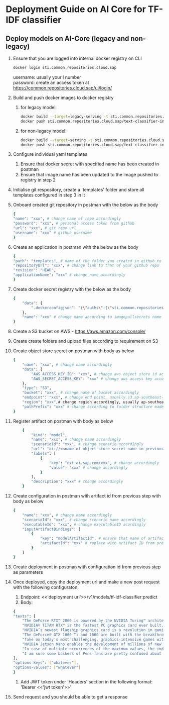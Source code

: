 # Deployment Guide on AI Core for TF-IDF classifier

## Deploy models on AI-Core (legacy and non-legacy)
1. Ensure that you are logged into internal docker registry on CLI
    ```sh
    docker login sti.common.repositories.cloud.sap
    ```
    username: usually your I number\
    password: create an access token at https://common.repositories.cloud.sap/ui/login/

1. Build and push docker images to docker registry
    1. for legacy model:
        ```sh
        docker build --target=legacy-serving -t sti.common.repositories.cloud.sap/text-classifier-inference-legacy .
        docker push sti.common.repositories.cloud.sap/text-classifier-inference-legacy:latest
        ```

    1. for non-legacy model:
        ```sh
        docker build --target=serving -t sti.common.repositories.cloud.sap/text-classifier-inference .
        docker push sti.common.repositories.cloud.sap/text-classifier-inference:latest
        ```

1. Configure individual yaml templates
    1. Ensure that docker secret with specified name has been created in postman
    1. Ensure that image name has been updated to the image pushed to registry in step 2

1. Initialise git respository, create a 'templates' folder and store all templates configured in step 3 in it

1. Onboard created git repository in postman with the below as the body
    ```sh
    {
    "name": "xxx", # change name of repo accordingly
    "password": "xxx", # personal access token from github
    "url": "xxx", # git repo url
    "username": "xxx" # github username
    }
    ```

1. Create an application in postman with the below as the body
    ```sh
    {
    "path": "templates", # name of the folder you created in github to store templates
    "repositoryUrl": "xxx", # change link to that of your github repo
    "revision": "HEAD",
    "applicationName": "xxx" # change name accordingly
    }
    ```

1. Create docker secret registry with the below as the body
    ```sh
    {
        "data": {
            ".dockerconfigjson": "{\"auths\":{\"sti.common.repositories.cloud.sap\":{\"username\":\"xxx\", \"password\":\"xxx\"}}}" # username and password is the same as in step 1 
        },
        "name": "xxx" # change name according to imagepullsecrets name as written in yaml template
    }
    ````

1. Create a S3 bucket on AWS - https://aws.amazon.com/console/

1. Create create folders and upload files according to requirement on S3

1. Create object store secret on postman with body as below
    ```sh
    {
        "name": "xxx", # change name accordingly
        "data": {
            "AWS_ACCESS_KEY_ID": "xxx", # change aws object store id accordingly
            "AWS_SECRET_ACCESS_KEY": "xxx" # change aws access key accordingly
        },
        "type": "S3",
        "bucket": "xxx", # change name of bucket accordingly
        "endpoint": "xxx", # change end point, usually s3.ap-southeast-1.amazonaws.com
        "region": "xxx",# change region accordingly, usually ap-southeast-1
        "pathPrefix": "xxx" # change according to folder structure made in previous step
    }
    ```

1. Register artifact on postman with body as below
    ```sh
        {
            "kind": "model",
            "name": "xxx", # change name accordingly
            "scenarioId": "xxx", # change scenario accordingly
            "url": "ai://<<name of object store secret name in previous step>>/xxx", # change according to folder structure of object store
            "labels": [
                {
                    "key": "ext.ai.sap.com/xxx", # change accordingly
                    "value": "xxx" # change accordingly
                }
            ],
            "description": "xxx" # change accordingly
        }
    ```

1. Create configuration in postman with artifact id from previous step with body as below
    ```sh
    {
        "name": "xxx", # change name accordingly
        "scenarioId": "xxx", # change scenario name accordingly
        "executableId": "xxx", # change executableID acordingly
        "inputArtifactBindings": [
            {
                "key": "modelArtifactId", # ensure that name of artifact binding matches with that in yaml template
                "artifactId": "xxx" # replace with artifact ID from previous step
            }
        ]
    }
    ```

1. Create deployment in postman with configuration id from previous step as parameters

1. Once deployed, copy the deployment url and make a new post request with the following configuraton:
    1. Endpoint: <<'deployment url'>>/v1/models/tf-idf-classifier:predict
    1. Body: 
    ```sh
    {
    "texts": [
        "The GeForce RTX™ 2060 is powered by the NVIDIA Turing™ architecture, bringing incredible performance and the power of real-time ray tracing and AI to the latest games and to every gamer. RTX. It’s On.",
        "NVIDIA® TITAN RTX™ is the fastest PC graphics card ever built. It’s powered by the award-winning Turing™ architecture, bringing 130 Tensor TFLOPs of performance, 576 tensor cores, and 24 GB of ultra-fast GDDR6 memory to your PC.",
        "NVIDIA’s newest flagship graphics card is a revolution in gaming realism and performance. Its powerful NVIDIA Turing™ GPU architecture, breakthrough technologies, and 11 GB of next-gen, ultra-fast GDDR6 memory make it the world’s ultimate gaming GPU. RTX. It’s On.",
        "The GeForce® GTX 1660 Ti and 1660 are built with the breakthrough graphics performance of the award-winning NVIDIA Turing™ architecture. Easily upgrade your PC and get performance that rivals the GeForce GTX 1070*, a 16 Series GPU is a blazing-fast supercharger for today’s most popular games, and even faster with modern titles.",
        "Take on today's most challenging, graphics-intensive games without missing a beat. The GeForce GTX 1070 Ti and GeForce GTX 1070 graphics cards deliver the incredible speed and power of NVIDIA Pascal™—the most advanced gaming GPU architecture ever created. This is the ultimate gaming platform. #GameReady.",
        "NVIDIA Jetson Nano enables the development of millions of new small, low-power AI systems. It opens new worlds of embedded IoT applications, including entry-level Network Video Recorders (NVRs), home robots, and intelligent gateways with full analytics capabilities.",
        "In case of multiple occurrences of the maximum values, the indices corresponding to the first occurrence are returned.",
        "I am sure some bashers of Pens fans are pretty confused about the lack of any kind of posts about the recent Pens massacre of the Devils."
    ],
    "options-keys": ["whatever"],
    "options-values": ["whatever"]
    }
    ```
    1. Add JWT token under 'Headers' section in the following format: 'Bearer <<'jwt token'>>'

1. Send request and you should be able to get a response
